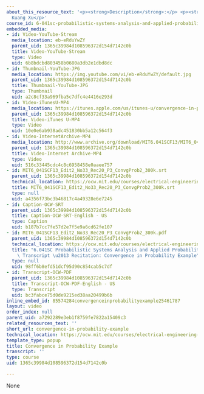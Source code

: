 ```yaml
---
about_this_resource_text: '<p><strong>Description</strong>:</p> <p><strong>Instructor</strong>:
  Kuang Xu</p>'
course_id: 6-041sc-probabilistic-systems-analysis-and-applied-probability-fall-2013
embedded_media:
- id: Video-YouTube-Stream
  media_location: eb-eRduYwZY
  parent_uid: 1365c39984d108596372d154d7142c0b
  title: Video-YouTube-Stream
  type: Video
  uid: 6b8bdcbd803458b0680a3db2e1dbd8dc
- id: Thumbnail-YouTube-JPG
  media_location: https://img.youtube.com/vi/eb-eRduYwZY/default.jpg
  parent_uid: 1365c39984d108596372d154d7142c0b
  title: Thumbnail-YouTube-JPG
  type: Thumbnail
  uid: a2c8cf33a969fba5c7dfc4e4416e293d
- id: Video-iTunesU-MP4
  media_location: https://itunes.apple.com/us/itunes-u/convergence-in-probability/id814580809?i=249378135
  parent_uid: 1365c39984d108596372d154d7142c0b
  title: Video-iTunes U-MP4
  type: Video
  uid: 10e0e6ab938adc451830bb5a12c564f3
- id: Video-InternetArchive-MP4
  media_location: http://www.archive.org/download/MIT6.041SCF13/MIT6_041SCF13_Edit2_No33_Rec20_P3_ConvgProb2_300k.mp4
  parent_uid: 1365c39984d108596372d154d7142c0b
  title: Video-Internet Archive-MP4
  type: Video
  uid: 516c33445cdc4c8c6958458e0aaee757
- id: MIT6_041SCF13_Edit2_No33_Rec20_P3_ConvgProb2_300k.srt
  parent_uid: 1365c39984d108596372d154d7142c0b
  technical_location: https://ocw.mit.edu/courses/electrical-engineering-and-computer-science/6-041sc-probabilistic-systems-analysis-and-applied-probability-fall-2013/unit-iv/lecture-19/convergence-in-probability-example/MIT6_041SCF13_Edit2_No33_Rec20_P3_ConvgProb2_300k.srt
  title: MIT6_041SCF13_Edit2_No33_Rec20_P3_ConvgProb2_300k.srt
  type: null
  uid: a4356f73bc3b46817c4a49328e6e7245
- id: Caption-OCW-SRT
  parent_uid: 1365c39984d108596372d154d7142c0b
  title: Caption-OCW-SRT-English - US
  type: Caption
  uid: b187b7cc7fe57d2e7f5e9a6cd62fe107
- id: MIT6_041SCF13_Edit2_No33_Rec20_P3_ConvgProb2_300k.pdf
  parent_uid: 1365c39984d108596372d154d7142c0b
  technical_location: https://ocw.mit.edu/courses/electrical-engineering-and-computer-science/6-041sc-probabilistic-systems-analysis-and-applied-probability-fall-2013/unit-iv/lecture-19/convergence-in-probability-example/MIT6_041SCF13_Edit2_No33_Rec20_P3_ConvgProb2_300k.pdf
  title: "6.041SC Probabilistic Systems Analysis and Applied Probability, Fall 2013\
    \ Transcript \u2013 Recitation: Convergence in Probability Example"
  type: null
  uid: 98ff6b8efd51dcf95d90c854cab5c7df
- id: Transcript-OCW-PDF
  parent_uid: 1365c39984d108596372d154d7142c0b
  title: Transcript-OCW-PDF-English - US
  type: Transcript
  uid: bc3fabce75d0de9215ed38aa20499b6b
inline_embed_id: 85574284convergenceinprobabilityexample25461787
layout: video
order_index: null
parent_uid: a7292289e3eb1f8759fe7822a15409c3
related_resources_text: ''
short_url: convergence-in-probability-example
technical_location: https://ocw.mit.edu/courses/electrical-engineering-and-computer-science/6-041sc-probabilistic-systems-analysis-and-applied-probability-fall-2013/unit-iv/lecture-19/convergence-in-probability-example
template_type: popup
title: Convergence in Probability Example
transcript: ''
type: course
uid: 1365c39984d108596372d154d7142c0b

---
```

None